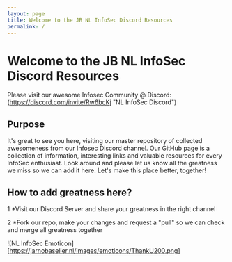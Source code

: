 ```yaml
---
layout: page
title: Welcome to the JB NL InfoSec Discord Resources
permalink: /
---
```


# Welcome to the JB NL InfoSec Discord Resources

Please visit our awesome Infosec Community @ Discord: (https://discord.com/invite/Rw6bcKj "NL InfoSec Discord")

## Purpose

It's great to see you here, visiting our master repository of collected awesomeness from our Infosec Discord channel. Our GitHub page is a collection of information, interesting links and valuable resources for every InfoSec enthusiast. Look around and please let us know all the greatness we miss so we can add it here. Let's make this place better, together!

## How to add greatness here?

 1 *Visit our Discord Server and share your greatness in the right channel
 
 2 *Fork our repo, make your changes and request a "pull" so we can check and merge all greatness together
 
 ![NL InfoSec Emoticon][https://jarnobaselier.nl/images/emoticons/ThankU200.png]
 
